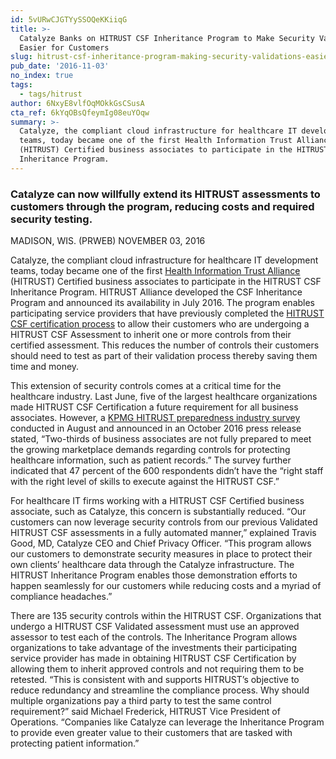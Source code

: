 ```yaml
---
id: 5vURwCJGTYySSOQeKKiiqG
title: >-
  Catalyze Banks on HITRUST CSF Inheritance Program to Make Security Validations
  Easier for Customers
slug: hitrust-csf-inheritance-program-making-security-validations-easier
pub_date: '2016-11-03'
no_index: true
tags:
  - tags/hitrust
author: 6NxyE8vlfOqMOkkGsCSusA
cta_ref: 6kYqOBsQfeymIg08euYOqw
summary: >-
  Catalyze, the compliant cloud infrastructure for healthcare IT development
  teams, today became one of the first Health Information Trust Alliance
  (HITRUST) Certified business associates to participate in the HITRUST CSF
  Inheritance Program.
---
```

### Catalyze can now willfully extend its HITRUST assessments to customers through the program, reducing costs and required security testing.

MADISON, WIS. (PRWEB) NOVEMBER 03, 2016

Catalyze, the compliant cloud infrastructure for healthcare IT development teams, today became one of the first [Health Information Trust Alliance](https://hitrustalliance.net/) (HITRUST) Certified business associates to participate in the HITRUST CSF Inheritance Program. HITRUST Alliance developed the CSF Inheritance Program and announced its availability in July 2016. The program enables participating service providers that have previously completed the [HITRUST CSF certification process](https://catalyze.io/hitrust) to allow their customers who are undergoing a HITRUST CSF Assessment to inherit one or more controls from their certified assessment. This reduces the number of controls their customers should need to test as part of their validation process thereby saving them time and money.

This extension of security controls comes at a critical time for the healthcare industry. Last June, five of the largest healthcare organizations made HITRUST CSF Certification a future requirement for all business associates. However, a [KPMG HITRUST preparedness industry survey](https://home.kpmg.com/us/en/home/media/press-releases/2016/10/two-thirds-of-business-associates-not-fully-prepared-for-hitrust-healthcare-data-security-standard-kpmg-survey.html) conducted in August and announced in an October 2016 press release stated, “Two-thirds of business associates are not fully prepared to meet the growing marketplace demands regarding controls for protecting healthcare information, such as patient records.” The survey further indicated that 47 percent of the 600 respondents didn’t have the “right staff with the right level of skills to execute against the HITRUST CSF.”

For healthcare IT firms working with a HITRUST CSF Certified business associate, such as Catalyze, this concern is substantially reduced. “Our customers can now leverage security controls from our previous Validated HITRUST CSF assessments in a fully automated manner,” explained Travis Good, MD, Catalyze CEO and Chief Privacy Officer. “This program allows our customers to demonstrate security measures in place to protect their own clients’ healthcare data through the Catalyze infrastructure. The HITRUST Inheritance Program enables those demonstration efforts to happen seamlessly for our customers while reducing costs and a myriad of compliance headaches.”

There are 135 security controls within the HITRUST CSF. Organizations that undergo a HITRUST CSF Validated assessment must use an approved assessor to test each of the controls. The Inheritance Program allows organizations to take advantage of the investments their participating service provider has made in obtaining HITRUST CSF Certification by allowing them to inherit approved controls and not requiring them to be retested. “This is consistent with and supports HITRUST’s objective to reduce redundancy and streamline the compliance process. Why should multiple organizations pay a third party to test the same control requirement?” said Michael Frederick, HITRUST Vice President of Operations. “Companies like Catalyze can leverage the Inheritance Program to provide even greater value to their customers that are tasked with protecting patient information.”
  